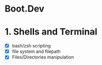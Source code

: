 # Boot.Dev

# 1. Shells and Terminal

- [x] bash/zsh scripting
- [x] file system and filepath
- [x] Files/Directories manipulation
